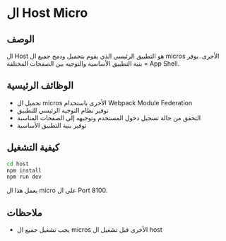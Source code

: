 # ال Host Micro

## الوصف
ال Host هو التطبيق الرئيسي الذي يقوم بتحميل ودمج جميع ال micros الأخرى. يوفر بنية التطبيق الأساسية والتوجيه بين الصفحات المختلفة = App Shell.

## الوظائف الرئيسية
- تحميل ال micros الأخرى باستخدام Webpack Module Federation
- توفير نظام التوجيه الرئيسي للتطبيق
- التحقق من حالة تسجيل دخول المستخدم وتوجيهه إلى الصفحات المناسبة
- توفير بنية التطبيق الأساسية

## كيفية التشغيل
```bash
cd host
npm install
npm run dev
```

يعمل هذا ال micro على ال Port 8100.

## ملاحظات
- يجب تشغيل جميع ال micros الأخرى قبل تشغيل ال host